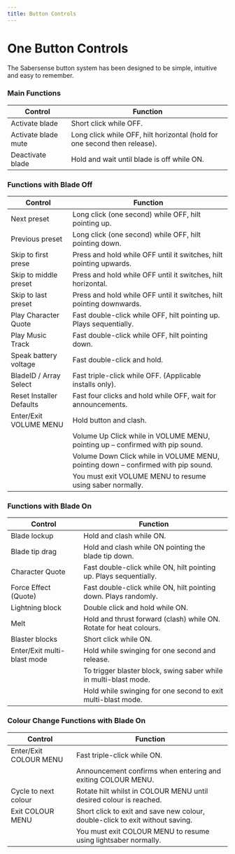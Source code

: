 ```yaml
---
title: Button Controls
---
```


# One Button Controls

The Sabersense button system has been designed to be simple, intuitive and easy to remember.

### Main Functions

| Control        | Function       |
|------------|-------------|
| Activate blade       |Short click while OFF.       |
| Activate blade mute        | Long click while OFF, hilt horizontal (hold for one second then release). |
| Deactivate blade | Hold and wait until blade is off while ON.   |

### Functions with Blade Off

| Control        | Function       |
|------------|-------------|
| Next preset        | Long click (one second) while OFF, hilt pointing up.       |
| Previous preset       | Long click (one second) while OFF, hilt pointing down.      |
| Skip to first prese       | Press and hold while OFF until it switches, hilt pointing upwards.       |
| Skip to middle preset       | Press and hold while OFF until it switches, hilt horizontal.      |
| Skip to last preset       | Press and hold while OFF until it switches, hilt pointing downwards.      |
| Play Character Quote       | Fast double-click while OFF, hilt pointing up. Plays sequentially.       |
| Play Music Track       | Fast double-click while OFF, hilt pointing down.     |
| Speak battery voltage       | Fast double-click and hold.   |
| BladeID / Array Select       | Fast triple-click while OFF. (Applicable installs only).        |
| Reset Installer Defaults       | Fast four clicks and hold while OFF, wait for announcements.       |
| Enter/Exit VOLUME MENU       | Hold button and clash.       |
|     |Volume Up	Click while in VOLUME MENU, pointing up – confirmed with pip sound.              |
|     |Volume Down	Click while in VOLUME MENU, pointing down – confirmed with pip sound.               |
|     |You must exit VOLUME MENU to resume using saber normally.              |

### Functions with Blade On
| Control        | Function       |
|------------|-------------|
|Blade lockup     |Hold and clash while ON.              |
|Blade tip drag      |Hold and clash while ON pointing the blade tip down.          |
|Character Quote     |Fast double-click while ON, hilt pointing up. Plays sequentially.             |
|Force Effect (Quote)      |Fast double-click while ON, hilt pointing down. Plays randomly.              |
|Lightning block     |Double click and hold while ON.         |
|Melt     |Hold and thrust forward (clash) while ON. Rotate for heat colours.            |
|Blaster blocks     |Short click while ON.            |
|Enter/Exit multi-blast mode     |Hold while swinging for one second and release.             |
|     |To trigger blaster block, swing saber while in multi-blast mode.             |
|     |Hold while swinging for one second to exit multi-blast mode.            |

### Colour Change Functions with Blade On
| Control        | Function       |
|------------|-------------|
|Enter/Exit COLOUR MENU     |Fast triple-click while ON.           |
|     |Announcement confirms when entering and exiting COLOUR MENU.              |
|Cycle to next colour     |Rotate hilt whilst in COLOUR MENU until desired colour is reached.              |
|Exit COLOUR MENU     |Short click to exit and save new colour, double-click to exit without saving.              |
|     |You must exit COLOUR MENU to resume using lightsaber normally.              |
